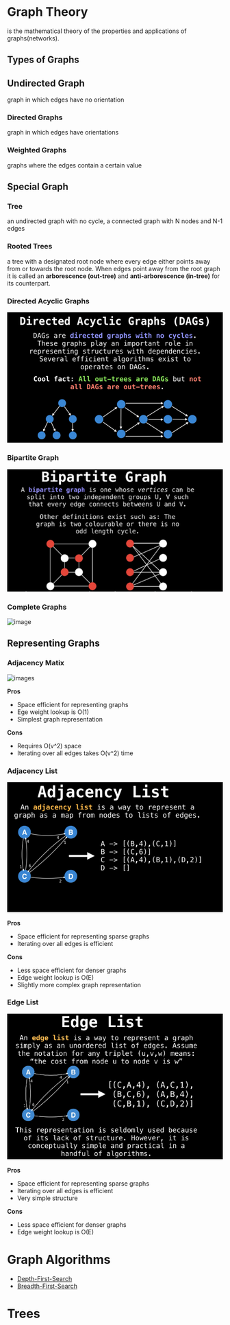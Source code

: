 # Graph Theory

is the mathematical theory of the properties and applications of graphs(networks).

## Types of Graphs

## Undirected Graph

graph in which edges have no orientation

### Directed Graphs

graph in which edges have orientations

### Weighted Graphs

graphs where the edges contain a certain value

## Special Graph

### Tree

an undirected graph with no cycle, a connected graph with N nodes and N-1 edges

### Rooted Trees

a tree with a designated root node where every edge either points away from or towards the root node. When edges point away from the root graph it is called an **arborescence (out-tree)** and **anti-arborescence (in-tree)** for its counterpart.

### Directed Acyclic Graphs

![image](images/Pasted%20image%2020220410181827.png)

### Bipartite Graph

![image](images/Pasted%20image%2020220410182418.png)

### Complete Graphs

![image](Pasted%20image%2020220410182648.png)

## Representing Graphs

### Adjacency Matix

![images](Pasted%20image%2020220410182936.png)

**Pros**

-   Space efficient for representing graphs
-   Ege weight lookup is O(1)
-   Simplest graph representation

**Cons**

-   Requires O(v^2) space
-   Iterating over all edges takes O(v^2) time

### Adjacency List

![image](images/Pasted%20image%2020220410183702.png)

**Pros**

-   Space efficient for representing sparse graphs
-   Iterating over all edges is efficient

**Cons**

-   Less space efficient for denser graphs
-   Edge weight lookup is O(E)
-   Slightly more complex graph representation

### Edge List

![image](images/Pasted%20image%2020220410184021.png)

**Pros**

-   Space efficient for representing sparse graphs
-   Iterating over all edges is efficient
-   Very simple structure

**Cons**

-   Less space efficient for denser graphs
-   Edge weight lookup is O(E)

# Graph Algorithms

-   [Depth-First-Search](algorithms/graphs/depth-first/DFS.md)
-   [Breadth-First-Search](algorithms/graphs/breadth-first/BFS.md)

# Trees
